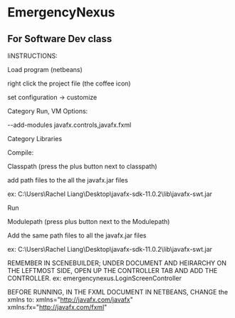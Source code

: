 # EmergencyNexus
For Software Dev class
---------------------------------------------------------------------------
IiNSTRUCTIONS:

Load program (netbeans)

right click the project file (the coffee icon)

set configuration -> customize

Category Run, VM Options:

--add-modules javafx.controls,javafx.fxml

Category Libraries

Compile:

Classpath (press the plus button next to classpath)

add path files to the all the javafx.jar files

ex: C:\Users\Rachel Liang\Desktop\javafx-sdk-11.0.2\lib\javafx-swt.jar

Run

Modulepath (press plus button next to the Modulepath)

Add the same path files to all the javafx.jar files


ex: C:\Users\Rachel Liang\Desktop\javafx-sdk-11.0.2\lib\javafx-swt.jar



REMEMBER IN SCENEBUILDER; UNDER DOCUMENT AND HEIRARCHY ON THE LEFTMOST SIDE, OPEN UP THE CONTROLLER TAB AND ADD THE CONTROLLER.
ex: emergencynexus.LoginScreenController


BEFORE RUNNING, IN THE FXML DOCUMENT IN NETBEANS, CHANGE the xmlns to:
xmlns="http://javafx.com/javafx" xmlns:fx="http://javafx.com/fxml"

